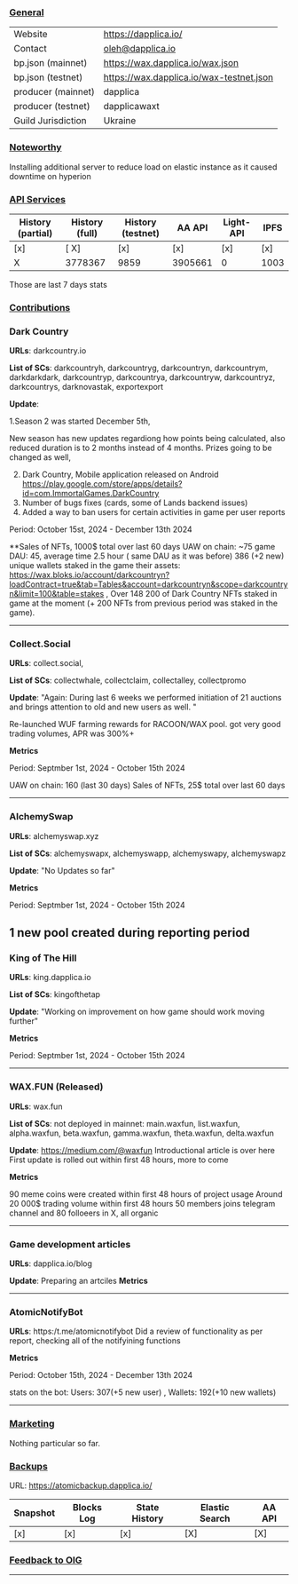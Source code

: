 ### <ins>General</ins>

|  |  |
| --- | --- |
| Website | https://dapplica.io/ |
| Contact | oleh@dapplica.io |
| bp.json (mainnet) | https://wax.dapplica.io/wax.json |
| bp.json (testnet) | https://wax.dapplica.io/wax-testnet.json |
| producer (mainnet) | dapplica |
| producer (testnet) | dapplicawaxt |
| Guild Jurisdiction | Ukraine |

### <ins>Noteworthy</ins>

Installing additional server to reduce load on elastic instance as it caused downtime on hyperion

### <ins>API Services</ins>

| History (partial) | History (full) | History (testnet) | AA API | Light-API  | IPFS |
|--------|--------|--------|--------|--------|--------|
| [x] | [ X] | [x] | [x] | [x] | [x] |  [x] |
| X | 3778367 | 9859 | 3905661 | 0 |  1003 |

Those are last 7 days stats

### <ins>Contributions</ins>

### Dark Country 

**URLs**: darkcountry.io

**List of SCs**: darkcountryh, darkcountryg, darkcountryn, darkcountrym, darkdarkdark, darkcountryp, darkcountrya, darkcountryw,
darkcountryz, darkcountrys, darknovastak, exportexport

**Update**: 

1.Season 2 was started December 5th, 

New season has new updates regardiong how points being calculated, also reduced duration is to 2 months instead of 4 months. Prizes going to be changed as well, 

2. Dark Country, Mobile application released on Android https://play.google.com/store/apps/details?id=com.ImmortalGames.DarkCountry
3. Number of bugs fixes (cards, some of Lands backend issues)
4. Added a way to ban users for certain activities in game per user reports

Period: October 15st, 2024 - December 13th 2024

**Sales of NFTs, 1000$ total over last 60 days
UAW on chain: ~75 
game DAU: 45, average time 2.5 hour ( same DAU as it was before) 
386 (+2 new)  unique wallets staked in the game their assets: https://wax.bloks.io/account/darkcountryn?loadContract=true&tab=Tables&account=darkcountryn&scope=darkcountryn&limit=100&table=stakes ,
Over 148 200 of Dark Country NFTs staked in game at the moment (+ 200 NFTs from previous period was staked in the game). 

---
### Collect.Social

**URLs**: collect.social,

**List of SCs**: collectwhale, collectclaim, collectalley, collectpromo

**Update**: 
"Again: During last 6 weeks we performed initiation of 21 auctions and brings attention to old and new users as well. " 

Re-launched WUF farming rewards for RACOON/WAX pool. got very good trading volumes, APR was 300%+ 

**Metrics**

Period: Septmber 1st, 2024 - October 15th 2024

UAW on chain: 160 (last 30 days)
Sales of NFTs, 25$ total over last 60 days

---
### AlchemySwap

**URLs**: alchemyswap.xyz 

**List of SCs**: alchemyswapx, alchemyswapp, alchemyswapy, alchemyswapz

**Update**: 
"No Updates so far"  

**Metrics**

Period: Septmber 1st, 2024 - October 15th 2024

1 new pool created during reporting period
---
### King of The Hill

**URLs**: king.dapplica.io

**List of SCs**: kingofthetap

**Update**: 
"Working on improvement on how game should work moving further"

**Metrics**

Period: Septmber 1st, 2024 - October 15th 2024

---
### WAX.FUN (Released) 

**URLs**: wax.fun

**List of SCs**: not deployed in mainnet: 
main.waxfun, list.waxfun, alpha.waxfun, beta.waxfun, gamma.waxfun, theta.waxfun,  delta.waxfun 

**Update**: 
 https://medium.com/@waxfun Introductional article is over here
First update is rolled out within first 48 hours, more to come

**Metrics** 

90 meme coins were created within first 48 hours of project usage
Around 20 000$ trading volume within first 48 hours 
50 members joins telegram channel and 80 folloeers in X, all organic

---
### Game development articles

**URLs**: dapplica.io/blog 

**Update**: 
Preparing an artciles 
**Metrics**

---

### AtomicNotifyBot

**URLs**: https:/t.me/atomicnotifybot
Did a review of functionality as per report, checking all of the notifyining functions

**Metrics**

Period: October 15th, 2024 - December 13th 2024

stats on the bot: Users: 307(+5 new user) , Wallets: 192(+10 new wallets)

---

### <ins>Marketing</ins>

Nothing particular so far.

### <ins>Backups </ins>
URL: https://atomicbackup.dapplica.io/

| Snapshot | Blocks Log | State History | Elastic Search | AA API |
|--------|--------|--------|--------|--------|
| [x] | [x] | [x] | [X] | [X] | 3905661


### <ins>Feedback to OIG</ins>

----
